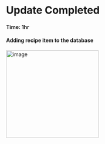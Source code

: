 # Update Completed

#### Time: 1hr

#### Adding recipe item to the database
<img width="252" height="237" alt="image" src="https://github.com/user-attachments/assets/b7fefe6b-3870-464f-a53f-732192c7f9f7" />



